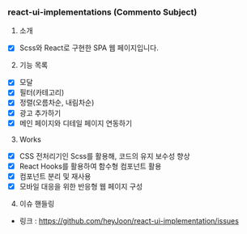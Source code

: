 ### react-ui-implementations (Commento Subject)

1. 소개

- [X] Scss와 React로 구현한 SPA 웹 페이지입니다. 

2. 기능 목록

- [X] 모달
- [X] 필터(카테고리)
- [X] 정렬(오름차순, 내림차순)
- [X] 광고 추가하기
- [X] 메인 페이지와 디테일 페이지 연동하기

3. Works

- [X] CSS 전처리기인 Scss를 활용해, 코드의 유지 보수성 향상
- [X] React Hooks를 활용하여 함수형 컴포넌트 활용
- [X] 컴포넌트 분리 및 재사용
- [X] 모바일 대응을 위한 반응형 웹 페이지 구성

4. 이슈 핸들링

- 링크 : https://github.com/heyJoon/react-ui-implementation/issues
